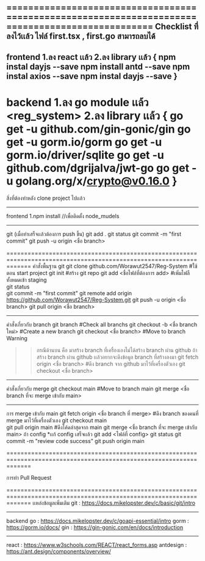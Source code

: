 =================================================================================================
Checklist ที่ลงไว้เเล้ว
ไฟล์ first.tsx , first.go สามารถลบได้
-------------------------------------------------------------------------------------------------
frontend 
1.ลง react เเล้ว
2.ลง library เเล้ว
{
  npm instal dayjs --save
  npm install antd --save
  npm instal axios --save
  npm instal dayjs --save
}
-------------------------------------------------------------------------------------------------
backend
1.ลง go module เเล้ว <reg_system>
2.ลง library เเล้ว
{
  go get -u github.com/gin-gonic/gin
  go get -u gorm.io/gorm
  go get -u gorm.io/driver/sqlite
  go get -u github.com/dgrijalva/jwt-go
  go get -u golang.org/x/crypto@v0.16.0
}
===================================================================================================================
สิ่งที่ต้องทำหลัง clone project ไปเเล้ว

-------------------------------------------------------------------------------------------------------------------
frontend
1.npm install //เพื่อติดตั้ง node_mudels

-------------------------------------------------------------------------------------------------------------------
git (เมื่อทำเสร็จเเล้วต้องการ push ขึ้น)
git add .
git status
git commit -m "first commit"
git push -u origin <ชื่อ branch>

===================================================================================================================
คำสั่งพื้นฐาน git
git clone github.com/Worawut2547/Reg-System                         #ใช้ตอน start project
git init                                                            #สร้าง git repo
git add <ชื่อไฟล์ที่ต้องการ add>                                         #เพิ่มไฟลืทั้งหมดเข้า staging  
git status                                                     
git commit -m "first commit"
git remote add origin https://github.com/Worawut2547/Reg-System.git
git push -u origin <ชื่อ branch>
git pull origin <ชื่อ branch>

-------------------------------------------------------------------------------------------------------------------
คำสั่งเกี่ยวกับ branch
git branch                                                          #Check all branchs
git checkout -b <ชื่อ branch ใหม่>                                     #Create a new branch
git checkout <ชื่อ branch>                                            #Move to branch
Warning
>> กรณีด้านบน คือ มาสร้าง branch ที่เครื่องเองไม่ได้สร้าง branch ผ่าน github
>> ถ้าสร้าง branch ผ่าน github เเล้วอยากจะดึงข้อมูล branch ที่สร้างลงมา
    git fetch origin <ชื่อ branch>                                    #ดึง branch จาก github มาไว้ที่เครื่องตัวเอง
    git checkout <ชื่อ branch>
-------------------------------------------------------------------------------------------------------------------
คำสั่งเกี่ยวกับ merge
git checkout main                                                   #Move to branch main
git merge <ชื่อ branch ที่จะ merge เข้ากับ main>

-------------------------------------------------------------------------------------------------------------------
การ merge เข้ากับ main
git fetch origin <ชื่อ branch ที่ merge>                                #ดึง branch ของคนที่ merge มาไว้ที่เครื่องตัวเอง
git checkout main                                                                                                         
git pull origin main                                                 #ดึงโค้ดล่าสุดจาก main
git merge <ชื่อ branch ที่จะ merge เข้ากับ main>
  ถ้า config
  *เเก้ config เสร็จเเล้ว
  git add <ไฟล์ที่ config>
  git status
  git commit -m "review code success"
  git push origin main
  
===================================================================================================================

การทำ Pull Request 

===================================================================================================================
เเหล่งข้อมูลเพิ่มเติม 
git : https://docs.mikelopster.dev/c/basic/git/intro

-------------------------------------------------------------------------------------------------------------------
backend
go : https://docs.mikelopster.dev/c/goapi-essential/intro
gorm : https://gorm.io/docs/
gin : https://gin-gonic.com/en/docs/introduction

-------------------------------------------------------------------------------------------------------------------
react : https://www.w3schools.com/REACT/react_forms.asp
antdesign : https://ant.design/components/overview/



